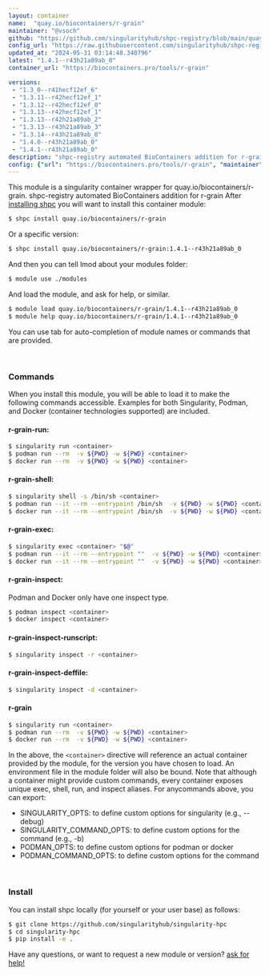 ```yaml
---
layout: container
name:  "quay.io/biocontainers/r-grain"
maintainer: "@vsoch"
github: "https://github.com/singularityhub/shpc-registry/blob/main/quay.io/biocontainers/r-grain/container.yaml"
config_url: "https://raw.githubusercontent.com/singularityhub/shpc-registry/main/quay.io/biocontainers/r-grain/container.yaml"
updated_at: "2024-05-31 03:14:48.340796"
latest: "1.4.1--r43h21a89ab_0"
container_url: "https://biocontainers.pro/tools/r-grain"

versions:
 - "1.3_0--r41hecf12ef_6"
 - "1.3.11--r42hecf12ef_1"
 - "1.3.12--r42hecf12ef_0"
 - "1.3.13--r42hecf12ef_1"
 - "1.3.13--r42h21a89ab_2"
 - "1.3.13--r43h21a89ab_3"
 - "1.3.14--r43h21a89ab_0"
 - "1.4.0--r43h21a89ab_0"
 - "1.4.1--r43h21a89ab_0"
description: "shpc-registry automated BioContainers addition for r-grain"
config: {"url": "https://biocontainers.pro/tools/r-grain", "maintainer": "@vsoch", "description": "shpc-registry automated BioContainers addition for r-grain", "latest": {"1.4.1--r43h21a89ab_0": "sha256:2dee1abacc157c8c1a5d0e39f78856c9d2563fdbe6a142084e26ce9132530c77"}, "tags": {"1.3_0--r41hecf12ef_6": "sha256:6b4d1ea59a0d63edffdbbd7516ef66340e23d3a296dc9ecc161349bed1a1e98b", "1.3.11--r42hecf12ef_1": "sha256:2178aa3229d0653dc2c6cee473ea6992882be661e2c606ee5e175f87a794c5a4", "1.3.12--r42hecf12ef_0": "sha256:bc556d7a8ff478e4761960e13bc2bbf6aa4ad28429faa79aa0ef6dce4c305240", "1.3.13--r42hecf12ef_1": "sha256:8bcd11a5f4feef7e71caeea0016c4116edffdafa89123181f964934f19acf8ed", "1.3.13--r42h21a89ab_2": "sha256:50bdf7789d110e7cc0a3f3c437a8b2f43f1b661aa7f665ddeec4dea1e9479d8f", "1.3.13--r43h21a89ab_3": "sha256:c9457f3be8484bbd104d24c1fad2a1ea336fb747578c407227ea5282528eb7bb", "1.3.14--r43h21a89ab_0": "sha256:71fa1ced1b36ccfad8c487b606b78cab0da373a0ac46705a835ec11307ebec6d", "1.4.0--r43h21a89ab_0": "sha256:3e1ae70450db1b13cbadf578508970de6fb3e4fdb01af08477f2b54adaa022de", "1.4.1--r43h21a89ab_0": "sha256:2dee1abacc157c8c1a5d0e39f78856c9d2563fdbe6a142084e26ce9132530c77"}, "docker": "quay.io/biocontainers/r-grain"}
---
```


This module is a singularity container wrapper for quay.io/biocontainers/r-grain.
shpc-registry automated BioContainers addition for r-grain
After [installing shpc](#install) you will want to install this container module:


```bash
$ shpc install quay.io/biocontainers/r-grain
```

Or a specific version:

```bash
$ shpc install quay.io/biocontainers/r-grain:1.4.1--r43h21a89ab_0
```

And then you can tell lmod about your modules folder:

```bash
$ module use ./modules
```

And load the module, and ask for help, or similar.

```bash
$ module load quay.io/biocontainers/r-grain/1.4.1--r43h21a89ab_0
$ module help quay.io/biocontainers/r-grain/1.4.1--r43h21a89ab_0
```

You can use tab for auto-completion of module names or commands that are provided.

<br>

### Commands

When you install this module, you will be able to load it to make the following commands accessible.
Examples for both Singularity, Podman, and Docker (container technologies supported) are included.

#### r-grain-run:

```bash
$ singularity run <container>
$ podman run --rm  -v ${PWD} -w ${PWD} <container>
$ docker run --rm  -v ${PWD} -w ${PWD} <container>
```

#### r-grain-shell:

```bash
$ singularity shell -s /bin/sh <container>
$ podman run --it --rm --entrypoint /bin/sh  -v ${PWD} -w ${PWD} <container>
$ docker run --it --rm --entrypoint /bin/sh  -v ${PWD} -w ${PWD} <container>
```

#### r-grain-exec:

```bash
$ singularity exec <container> "$@"
$ podman run --it --rm --entrypoint ""  -v ${PWD} -w ${PWD} <container> "$@"
$ docker run --it --rm --entrypoint ""  -v ${PWD} -w ${PWD} <container> "$@"
```

#### r-grain-inspect:

Podman and Docker only have one inspect type.

```bash
$ podman inspect <container>
$ docker inspect <container>
```

#### r-grain-inspect-runscript:

```bash
$ singularity inspect -r <container>
```

#### r-grain-inspect-deffile:

```bash
$ singularity inspect -d <container>
```



#### r-grain

```bash
$ singularity run <container>
$ podman run --rm  -v ${PWD} -w ${PWD} <container>
$ docker run --rm  -v ${PWD} -w ${PWD} <container>
```


In the above, the `<container>` directive will reference an actual container provided
by the module, for the version you have chosen to load. An environment file in the
module folder will also be bound. Note that although a container
might provide custom commands, every container exposes unique exec, shell, run, and
inspect aliases. For anycommands above, you can export:

 - SINGULARITY_OPTS: to define custom options for singularity (e.g., --debug)
 - SINGULARITY_COMMAND_OPTS: to define custom options for the command (e.g., -b)
 - PODMAN_OPTS: to define custom options for podman or docker
 - PODMAN_COMMAND_OPTS: to define custom options for the command

<br>

### Install

You can install shpc locally (for yourself or your user base) as follows:

```bash
$ git clone https://github.com/singularityhub/singularity-hpc
$ cd singularity-hpc
$ pip install -e .
```

Have any questions, or want to request a new module or version? [ask for help!](https://github.com/singularityhub/singularity-hpc/issues)